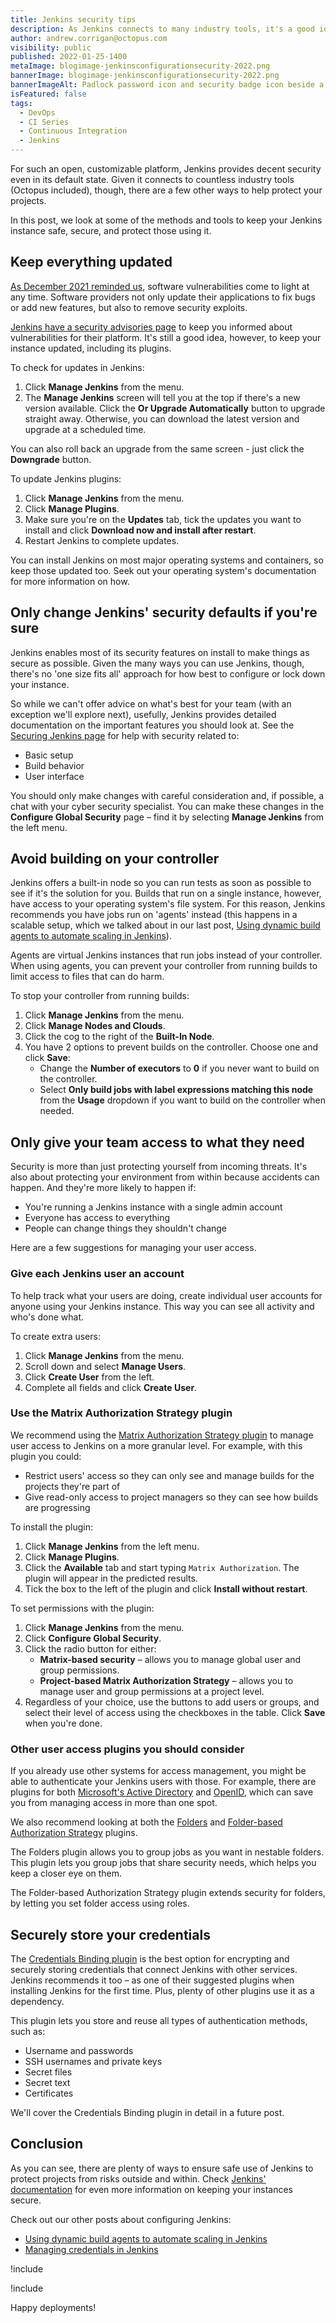 ```yaml
---
title: Jenkins security tips
description: As Jenkins connects to many industry tools, it's a good idea to keep your instance as secure as possible. Here are our tips to keep your team safe.
author: andrew.corrigan@octopus.com
visibility: public
published: 2022-01-25-1400
metaImage: blogimage-jenkinsconfigurationsecurity-2022.png
bannerImage: blogimage-jenkinsconfigurationsecurity-2022.png
bannerImageAlt: Padlock password icon and security badge icon beside a computer screen with security shield icon on screen.
isFeatured: false
tags:
  - DevOps
  - CI Series
  - Continuous Integration
  - Jenkins
---
```


For such an open, customizable platform, Jenkins provides decent security even in its default state. Given it connects to countless industry tools (Octopus included), though, there are a few other ways to help protect your projects.

In this post, we look at some of the methods and tools to keep your Jenkins instance safe, secure, and protect those using it.

## Keep everything updated

[As December 2021 reminded us](https://octopus.com/blog/octopus-deploy-log4j-response), software vulnerabilities come to light at any time. Software providers not only update their applications to fix bugs or add new features, but also to remove security exploits.

[Jenkins have a security advisories page](https://www.jenkins.io/security/advisories/) to keep you informed about vulnerabilities for their platform. It's still a good idea, however, to keep your instance updated, including its plugins.

To check for updates in Jenkins:

1. Click **Manage Jenkins** from the menu.
1. The **Manage Jenkins** screen will tell you at the top if there's a new version available. Click the **Or Upgrade Automatically** button to upgrade straight away. Otherwise, you can download the latest version and upgrade at a scheduled time.

You can also roll back an upgrade from the same screen - just click the **Downgrade** button.

To update Jenkins plugins:

1. Click **Manage Jenkins** from the menu.
1. Click **Manage Plugins**.
1. Make sure you're on the **Updates** tab, tick the updates you want to install and click **Download now and install after restart**.
1. Restart Jenkins to complete updates.

You can install Jenkins on most major operating systems and containers, so keep those updated too. Seek out your operating system's documentation for more information on how.

## Only change Jenkins' security defaults if you're sure

Jenkins enables most of its security features on install to make things as secure as possible. Given the many ways you can use Jenkins, though, there's no 'one size fits all' approach for how best to configure or lock down your instance.

So while we can't offer advice on what's best for your team (with an exception we'll explore next), usefully, Jenkins provides detailed documentation on the important features you should look at. See the [Securing Jenkins page](https://www.jenkins.io/doc/book/security/) for help with security related to:

- Basic setup
- Build behavior
- User interface

You should only make changes with careful consideration and, if possible, a chat with your cyber security specialist. You can make these changes in the **Configure Global Security** page – find it by selecting **Manage Jenkins** from the left menu.

## Avoid building on your controller

Jenkins offers a built-in node so you can run tests as soon as possible to see if it's the solution for you. Builds that run on a single instance, however, have access to your operating system's file system. For this reason, Jenkins recommends you have jobs run on 'agents' instead (this happens in a scalable setup, which we talked about in our last post, [Using dynamic build agents to automate scaling in Jenkins](https://octopus.com/blog/jenkins-dynamic-build-agents)).

Agents are virtual Jenkins instances that run jobs instead of your controller. When using agents, you can prevent your controller from running builds to limit access to files that can do harm.

To stop your controller from running builds:

1. Click **Manage Jenkins** from the menu.
1. Click **Manage Nodes and Clouds**.
1. Click the cog to the right of the **Built-In Node**.
1. You have 2 options to prevent builds on the controller. Choose one and click **Save**:
   - Change the **Number of executors** to **0** if you never want to build on the controller.
   - Select **Only build jobs with label expressions matching this node** from the **Usage** dropdown if you want to build on the controller when needed.

## Only give your team access to what they need

Security is more than just protecting yourself from incoming threats. It's also about protecting your environment from within because accidents can happen. And they're more likely to happen if:

- You're running a Jenkins instance with a single admin account
- Everyone has access to everything
- People can change things they shouldn't change

Here are a few suggestions for managing your user access.

### Give each Jenkins user an account

To help track what your users are doing, create individual user accounts for anyone using your Jenkins instance. This way you can see all activity and who's done what.

To create extra users:

1. Click **Manage Jenkins** from the menu.
1. Scroll down and select **Manage Users**.
1. Click **Create User** from the left.
1. Complete all fields and click **Create User**.

### Use the Matrix Authorization Strategy plugin

We recommend using the [Matrix Authorization Strategy plugin](https://plugins.jenkins.io/matrix-auth/) to manage user access to Jenkins on a more granular level. For example, with this plugin you could:

- Restrict users' access so they can only see and manage builds for the projects they're part of
- Give read-only access to project managers so they can see how builds are progressing

To install the plugin:

1. Click **Manage Jenkins** from the left menu.
1. Click **Manage Plugins**.
1. Click the **Available** tab and start typing `Matrix Authorization`. The plugin will appear in the predicted results.
1. Tick the box to the left of the plugin and click **Install without restart**.

To set permissions with the plugin:

1. Click **Manage Jenkins** from the menu.
1. Click **Configure Global Security**.
1. Click the radio button for either:
   -	**Matrix-based security** – allows you to manage global user and group permissions.
   -	**Project-based Matrix Authorization Strategy** – allows you to manage user and group permissions at a project level.
1. Regardless of your choice, use the buttons to add users or groups, and select their level of access using the checkboxes in the table. Click **Save** when you're done.

### Other user access plugins you should consider
If you already use other systems for access management, you might be able to authenticate your Jenkins users with those. For example, there are plugins for both [Microsoft's Active Directory](https://plugins.jenkins.io/ui/search?sort=relevance&categories=&labels=&view=Tiles&page=1&query=Active%20Directory) and [OpenID](https://plugins.jenkins.io/ui/search?sort=relevance&categories=&labels=&view=Tiles&page=1&query=OpenID), which can save you from managing access in more than one spot.

We also recommend looking at both the [Folders](https://plugins.jenkins.io/cloudbees-folder/) and [Folder-based Authorization Strategy](https://plugins.jenkins.io/folder-auth/) plugins. 

The Folders plugin allows you to group jobs as you want in nestable folders. This plugin lets you group jobs that share security needs, which helps you keep a closer eye on them. 

The Folder-based Authorization Strategy plugin extends security for folders, by letting you set folder access using roles.

## Securely store your credentials

The [Credentials Binding plugin](https://plugins.jenkins.io/credentials-binding/) is the best option for encrypting and securely storing credentials that connect Jenkins with other services. Jenkins recommends it too – as one of their suggested plugins when installing Jenkins for the first time. Plus, plenty of other plugins use it as a dependency.

This plugin lets you store and reuse all types of authentication methods, such as:

- Username and passwords
- SSH usernames and private keys
- Secret files
- Secret text
- Certificates

We'll cover the Credentials Binding plugin in detail in a future post.

## Conclusion
As you can see, there are plenty of ways to ensure safe use of Jenkins to protect projects from risks outside and within. Check [Jenkins' documentation](https://www.jenkins.io/doc/book/security/) for even more information on keeping your instances secure.

Check out our other posts about configuring Jenkins:

- [Using dynamic build agents to automate scaling in Jenkins](https://octopus.com/blog/jenkins-dynamic-build-agents)
- [Managing credentials in Jenkins](https://octopus.com/blog/managing-jenkins-credentials)

!include <jenkins-webinar-jan-2022>

!include <q1-2022-newsletter-cta>

Happy deployments!
